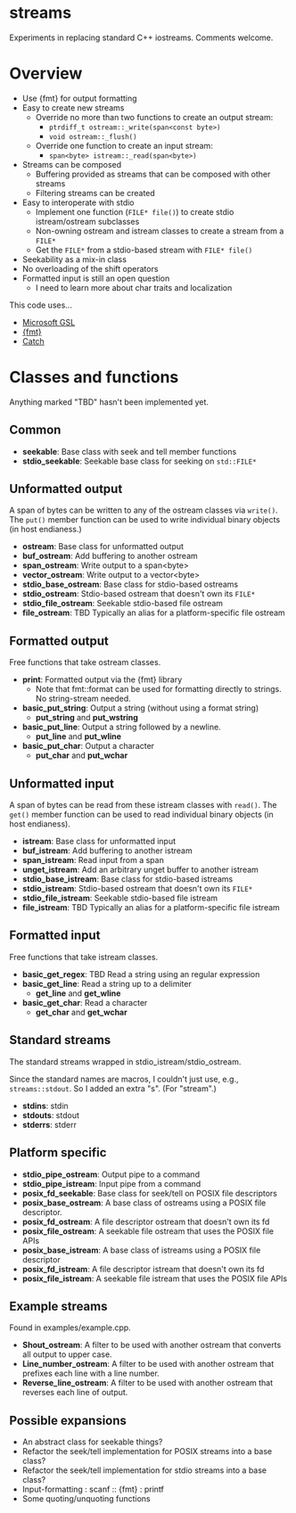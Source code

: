 # streams

Experiments in replacing standard C++ iostreams. Comments welcome.

# Overview

* Use {fmt} for output formatting
* Easy to create new streams
  * Override no more than two functions to create an output stream:
    * `ptrdiff_t ostream::_write(span<const byte>)`
    * `void ostream::_flush()`
  * Override one function to create an input stream:
    * `span<byte> istream::_read(span<byte>)`
* Streams can be composed
  * Buffering provided as streams that can be composed with other streams
  * Filtering streams can be created
* Easy to interoperate with stdio
  * Implement one function (`FILE* file()`) to create stdio istream/ostream subclasses
  * Non-owning ostream and istream classes to create a stream from a `FILE*`
  * Get the `FILE*` from a stdio-based stream with `FILE* file()`
* Seekability as a mix-in class
* No overloading of the shift operators
* Formatted input is still an open question
  * I need to learn more about char traits and localization

This code uses...

* [Microsoft GSL](https://github.com/Microsoft/GSL)
* [{fmt}](http://fmtlib.net/latest/index.html)
* [Catch](https://github.com/philsquared/Catch)

# Classes and functions

Anything marked "TBD" hasn't been implemented yet.

## Common

* **seekable**: Base class with seek and tell member functions
* **stdio\_seekable**: Seekable base class for seeking on `std::FILE*`

## Unformatted output

A span of bytes can be written to any of the ostream classes via `write()`. The `put()` member function can be used to write individual binary objects (in host endianess.)

* **ostream**: Base class for unformatted output
* **buf\_ostream**: Add buffering to another ostream
* **span\_ostream**: Write output to a span&lt;byte&gt;
* **vector\_ostream**: Write output to a vector&lt;byte&gt;
* **stdio\_base\_ostream**: Base class for stdio-based ostreams
* **stdio\_ostream**: Stdio-based ostream that doesn't own its `FILE*`
* **stdio\_file\_ostream**: Seekable stdio-based file ostream
* **file\_ostream**: TBD Typically an alias for a platform-specific file ostream

## Formatted output

Free functions that take ostream classes.

* **print**: Formatted output via the {fmt} library
  * Note that fmt::format can be used for formatting directly to strings. No string-stream needed.
* **basic\_put\_string**: Output a string (without using a format string)
  * **put\_string** and **put\_wstring**
* **basic\_put\_line**: Output a string followed by a newline.
  * **put\_line** and **put\_wline**
* **basic\_put\_char**: Output a character
  * **put\_char** and **put\_wchar**

## Unformatted input

A span of bytes can be read from these istream classes with `read()`. The `get()` member function can be used to read individual binary objects (in host endianess).

* **istream**: Base class for unformatted input
* **buf\_istream**: Add buffering to another istream
* **span\_istream**: Read input from a span
* **unget\_istream**: Add an arbitrary unget buffer to another istream
* **stdio\_base\_istream**: Base class for stdio-based istreams
* **stdio\_istream**: Stdio-based ostream that doesn't own its `FILE*`
* **stdio\_file\_istream**: Seekable stdio-based file istream
* **file\_istream**: TBD Typically an alias for a platform-specific file istream

## Formatted input

Free functions that take istream classes.

* **basic\_get\_regex**: TBD Read a string using an regular expression
* **basic\_get\_line**: Read a string up to a delimiter
  * **get\_line** and **get\_wline**
* **basic\_get\_char**: Read a character
  * **get\_char** and **get\_wchar**

## Standard streams

The standard streams wrapped in stdio\_istream/stdio\_ostream.

Since the standard names are macros, I couldn't just use, e.g., `streams::stdout`. So I added an extra "s". (For "stream".)

* **stdins**: stdin
* **stdouts**: stdout
* **stderrs**: stderr

## Platform specific

* **stdio\_pipe\_ostream**: Output pipe to a command
* **stdio\_pipe\_istream**: Input pipe from a command
* **posix\_fd\_seekable**: Base class for seek/tell on POSIX file descriptors
* **posix\_base\_ostream**: A base class of ostreams using a POSIX file descriptor.
* **posix\_fd\_ostream**: A file descriptor ostream that doesn't own its fd
* **posix\_file\_ostream**: A seekable file ostream that uses the POSIX file APIs
* **posix\_base\_istream**: A base class of istreams using a POSIX file descriptor
* **posix\_fd\_istream**: A file descriptor istream that doesn't own its fd
* **posix\_file\_istream**: A seekable file istream that uses the POSIX file APIs

## Example streams

Found in examples/example.cpp.

* **Shout\_ostream**: A filter to be used with another ostream that converts all output to upper case.
* **Line\_number\_ostream**: A filter to be used with another ostream that prefixes each line with a line number.
* **Reverse\_line\_ostream**: A filter to be used with another ostream that reverses each line of output.

## Possible expansions

* An abstract class for seekable things?
* Refactor the seek/tell implementation for POSIX streams into a base class?
* Refactor the seek/tell implementation for stdio streams into a base class?
* Input-formatting : scanf :: {fmt} : printf
* Some quoting/unquoting functions

